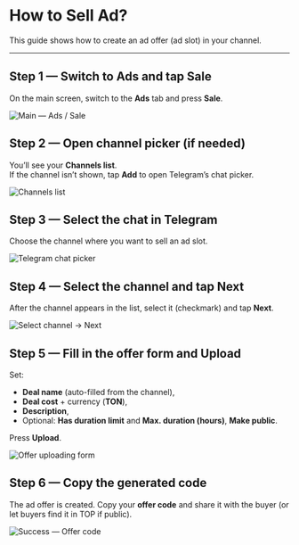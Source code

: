 # How to Sell Ad?

This guide shows how to create an ad offer (ad slot) in your channel.

---

## Step 1 — Switch to Ads and tap **Sale**
On the main screen, switch to the **Ads** tab and press **Sale**.

![Main — Ads / Sale](../../assets/2025-09-21_13-58-04.png)

## Step 2 — Open channel picker (if needed)
You’ll see your **Channels list**.  
If the channel isn’t shown, tap **Add** to open Telegram’s chat picker.

![Channels list](../../assets/2025-09-21_13-59-08.png)

## Step 3 — Select the chat in Telegram
Choose the channel where you want to sell an ad slot.

![Telegram chat picker](../../assets/2025-09-21_13-59-40.png)

## Step 4 — Select the channel and tap **Next**
After the channel appears in the list, select it (checkmark) and tap **Next**.

![Select channel → Next](../../assets/2025-09-21_14-00-48.png)

## Step 5 — Fill in the offer form and **Upload**
Set:
- **Deal name** (auto-filled from the channel),
- **Deal cost** + currency (**TON**),
- **Description**,
- Optional: **Has duration limit** and **Max. duration (hours)**, **Make public**.

Press **Upload**.

![Offer uploading form](../../assets/2025-09-21_14-01-52.png)

## Step 6 — Copy the generated code
The ad offer is created. Copy your **offer code** and share it with the buyer (or let buyers find it in TOP if public).

![Success — Offer code](../../assets/2025-09-21_14-02-29.png)
